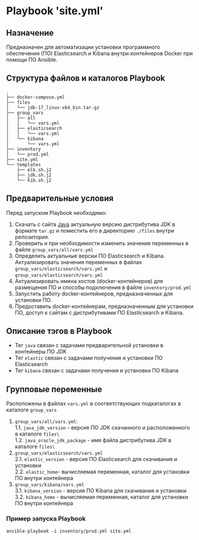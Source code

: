 # Playbook 'site.yml'

## Назначение  
Предназначен для автоматизации установки программного обеспечения (ПО) Elasticsearch и Kibana внутри контейнеров Docker при помощи ПО Ansible.  

## Структура файлов и каталогов Playbook  

```
.
├── docker-compose.yml
├── files
│   └── jdk-17_linux-x64_bin.tar.gz
├── group_vars
│   ├── all
│   │   └── vars.yml
│   ├── elasticsearch
│   │   └── vars.yml
│   └── kibana
│       └── vars.yml
├── inventory
│   └── prod.yml
├── site.yml
└── templates
    ├── elk.sh.j2
    ├── jdk.sh.j2
    └── kib.sh.j2
```

## Предварительные условия  
Перед запуском Playbook необходимо:  
1. Скачать с сайта [Java](https://www.oracle.com/java/technologies/downloads/) актуальную версию дистрибутива JDK в формате `tar.gz` и поместить его в директорию `./files` внутри репозитория.  
2. Проверить и при необходимости изменить значения переменных в файле `group_vars/all/vars.yml`  
3. Определить актуальные версии ПО Elasticsearch и Kibana. Актуализировать значения переменных в файлах `group_vars/elasticsearch/vars.yml` и `group_vars/elasticsearch/vars.yml`  
4. Актуализировать имена хостов (docker-контейнеров) для размещения ПО и способы подключения в файле `inventory/prod.yml`  
5. Запустить работу docker-контейнеров, предназначенных для установки ПО.   
6. Предоставить docker-контейнерам, предназначенным для установки ПО, доступ к сайтам с дистрибутивами ПО Elasticsearch и Kibana.   
  
## Описание тэгов в Playbook  
* Тег `java` связан с задачами предварительной установки в контейнеры ПО JDK  
* Тег `elastic` связан с задачами получения и установки ПО Elasticsearch  
* Тег `kibana` связан с задачами получения и установки ПО Kibana  
  
## Групповые переменные  
Расположены в файлах `vars.yml` в соответствующих подкаталогах в каталоге `group_vars`  

1. `group_vars/all/vars.yml`:  
1.1. `java_jdk_version` - версия ПО JDK скачанного и расположенного в каталоге `files\`    
1.2. `java_oracle_jdk_package` - имя файла дистрибутива JDK в каталоге `files\`  
2. `group_vars/elasticsearch/vars.yml`  
2.1. `elastic_version` - версия ПО Elasticsearch для скачивания и установки  
2.2. `elastic_home`- вычисляемая переменная, каталог  для установки ПО внутри контейнера
3. `group_vars/kibana/vars.yml`  
3.1. `kibana_version` - версия ПО Kibana для скачивания и установки  
3.2. `kibana_home` - вычисляемая переменная, каталог  для установки ПО внутри контейнера  

### Пример запуска Playbook

```shell
ansible-playbook -i inventory/prod.yml site.yml
```

